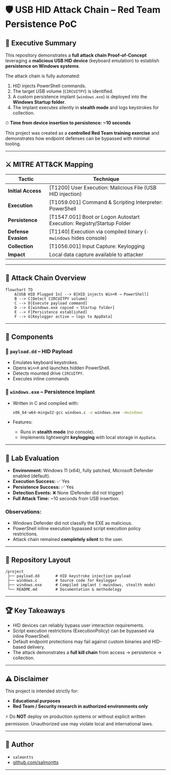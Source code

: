 # 🛡️ USB HID Attack Chain – Red Team Persistence PoC

## 📌 Executive Summary

This repository demonstrates a **full attack chain Proof-of-Concept** leveraging a **malicious USB HID device** (keyboard emulation) to establish **persistence on Windows systems**.

The attack chain is fully automated:

1. HID injects PowerShell commands.
2. The target USB volume (`CIRCUITPY`) is identified.
3. A custom persistence implant (`windows.exe`) is deployed into the **Windows Startup folder**.
4. The implant executes silently in **stealth mode** and logs keystrokes for collection.

⏱ **Time from device insertion to persistence: \~10 seconds**

This project was created as a **controlled Red Team training exercise** and demonstrates how endpoint defenses can be bypassed with minimal tooling.

---

## ⚔️ MITRE ATT\&CK Mapping

| Tactic              | Technique                                                               |
| ------------------- | ----------------------------------------------------------------------- |
| **Initial Access**  | \[T1200] User Execution: Malicious File (USB HID injection)             |
| **Execution**       | \[T1059.001] Command & Scripting Interpreter: PowerShell                |
| **Persistence**     | \[T1547.001] Boot or Logon Autostart Execution: Registry/Startup Folder |
| **Defense Evasion** | \[T1140] Execution via compiled binary (`-mwindows` hides console)      |
| **Collection**      | \[T1056.001] Input Capture: Keylogging                                  |
| **Impact**          | Local data capture available to attacker                                |

---

## 🔗 Attack Chain Overview

```mermaid
flowchart TD
    A[USB HID Plugged In] --> B[HID injects Win+R → PowerShell]
    B --> C[Detect CIRCUITPY volume]
    C --> D[Execute payload command]
    D --> E[windows.exe copied → Startup folder]
    E --> F[Persistence established]
    F --> G[Keylogger active → logs to AppData]
```

---

## 🚀 Components

### 🔹 `payload.dd` – HID Payload

* Emulates keyboard keystrokes.
* Opens `Win+R` and launches hidden PowerShell.
* Detects mounted drive `CIRCUITPY`.
* Executes inline commands

### 🔹 `windows.exe` – Persistence Implant

* Written in C and compiled with:

  ```bash
  x86_64-w64-mingw32-gcc windows.c -o windows.exe -mwindows
  ```
* Features:

  * Runs in **stealth mode** (no console).
  * Implements lightweight **keylogging** with local storage in `AppData`.

---

## 🧪 Lab Evaluation

* **Environment:** Windows 11 (x64), fully patched, Microsoft Defender enabled (default).
* **Execution Success:** ✅ Yes
* **Persistence Success:** ✅ Yes
* **Detection Events:** ❌ None (Defender did not trigger)
* **Full Attack Time:** \~10 seconds from USB insertion.

### Observations:

* Windows Defender did not classify the EXE as malicious.
* PowerShell inline execution bypassed script execution policy restrictions.
* Attack chain remained **completely silent** to the user.

---

## 📂 Repository Layout

```
/project
 ├── payload.dd       # HID keystroke injection payload
 ├── windows.c        # Source code for Keylogger
 ├── windows.exe      # Compiled implant (-mwindows, stealth mode)
 └── README.md        # Documentation & methodology
```

---

## 🏆 Key Takeaways

* HID devices can reliably bypass user interaction requirements.
* Script execution restrictions (ExecutionPolicy) can be bypassed via inline PowerShell.
* Default endpoint protections may fail against custom binaries and HID-based delivery.
* The attack demonstrates a **full kill chain** from access → persistence → collection.

---

## ⚠️ Disclaimer

This project is intended strictly for:

* **Educational purposes**
* **Red Team / Security research in authorized environments only**

⚡ Do **NOT** deploy on production systems or without explicit written permission.
Unauthorized use may violate local and international laws.

---

## 👤 Author

- `salmontts`  
- [github.com/salmontts](https://github.com/salmontts)

---

